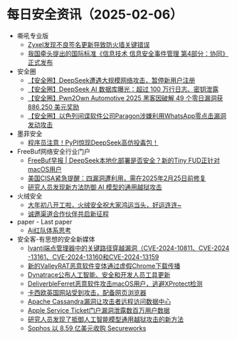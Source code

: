 # 每日安全资讯（2025-02-06）

- 嘶吼专业版
  - [Zyxel发现不良签名更新导致防火墙关键错误](https://mp.weixin.qq.com/s?__biz=MzI0MDY1MDU4MQ==&mid=2247581007&idx=1&sn=d816fadcd7aacae25c4e6df6c203c7ce&chksm=e9146d75de63e46300ac77d7944c1196eb7ffb29dced21613686efb2d745b28150ff8e9c1efa&scene=58&subscene=0#rd)
  - [我国牵头提出的国际标准《信息技术 信息安全事件管理 第4部分：协同》正式发布](https://mp.weixin.qq.com/s?__biz=MzI0MDY1MDU4MQ==&mid=2247581007&idx=2&sn=9256deca8b68a845bdc06d18fb7f4c7b&chksm=e9146d75de63e46380960cab400ba21b3550d8219f4d02e71f82e33869601f2178c77a80e5a4&scene=58&subscene=0#rd)
- 安全圈
  - [【安全圈】DeepSeek遭遇大规模网络攻击，暂停新用户注册](https://mp.weixin.qq.com/s?__biz=MzIzMzE4NDU1OQ==&mid=2652067643&idx=1&sn=110423832f37fabbb95e2bc014e2efb1&chksm=f36e7b7bc419f26d850a7b076d717b74b7d6afe1d475a5a7c8867197c4a46845e5c7566ddc51&scene=58&subscene=0#rd)
  - [【安全圈】DeepSeek AI 数据库曝光：超过 100 万行日志、密钥泄露](https://mp.weixin.qq.com/s?__biz=MzIzMzE4NDU1OQ==&mid=2652067643&idx=2&sn=c07d521bd863d5ef6b8232fd91c2d58e&chksm=f36e7b7bc419f26da11945bfa3793982820aa3fb47f2f07f95107d2007d285e2f3c070eb268a&scene=58&subscene=0#rd)
  - [【安全圈】Pwn2Own Automotive 2025 黑客因破解 49 个零日漏洞获 886,250 美元奖励](https://mp.weixin.qq.com/s?__biz=MzIzMzE4NDU1OQ==&mid=2652067643&idx=3&sn=15fafdc5115ba7e7a871e108304d8284&chksm=f36e7b7bc419f26d569f3c4268dfb46a07276cd2ab126e6e16e07a81aacd5d7c66313b916f53&scene=58&subscene=0#rd)
  - [【安全圈】以色列间谍软件公司Paragon涉嫌利用WhatsApp零点击漏洞发动攻击](https://mp.weixin.qq.com/s?__biz=MzIzMzE4NDU1OQ==&mid=2652067643&idx=4&sn=cee4f0162f4215b03faa784f2a08ca29&chksm=f36e7b7bc419f26d6f8b29e660074eec7afa31ceab45050537a035abfaf9877ed194deecfbca&scene=58&subscene=0#rd)
- 墨菲安全
  - [程序员注意！PyPI惊现DeepSeek高仿投毒包！](https://mp.weixin.qq.com/s?__biz=MzkwOTM0MjI5NQ==&mid=2247488062&idx=1&sn=69f1a7a879465db216af54092b8fb723&chksm=c13d7106f64af8108a9212707afe8270f66ced747be9470d4fd3253602247005de1a4d536211&scene=58&subscene=0#rd)
- FreeBuf网络安全行业门户
  - [FreeBuf早报 | DeepSeek本地化部署是否安全？新的Tiny FUD正针对macOS用户](https://www.freebuf.com/news/421089.html)
  - [美国CISA紧急提醒：四漏洞遭利用，需在2025年2月25日前修复](https://www.freebuf.com/articles/421091.html)
  - [研究人员发现新方法防御 AI 模型的通用越狱攻击](https://www.freebuf.com/news/421076.html)
- 火绒安全
  - [大年初八开工啦，火绒安全祝大家鸿运当头，好运连连~](https://mp.weixin.qq.com/s?__biz=MzI3NjYzMDM1Mg==&mid=2247522015&idx=1&sn=5c1b8707083f30552a9d1c2bc546af20&chksm=eb7048e0dc07c1f6f682befe8e03291285d7ff852dd1c613c3a74e0bb1794907bac3d41470d0&scene=58&subscene=0#rd)
  - [诚邀渠道合作伙伴共启新征程](https://mp.weixin.qq.com/s?__biz=MzI3NjYzMDM1Mg==&mid=2247522015&idx=2&sn=1b1f017c108db4b9bdef8723512db09e&chksm=eb7048e0dc07c1f6ea47d551a055cb7e8aaa4d1802eced2a4931fab49a3a94f623daf5f0e25b&scene=58&subscene=0#rd)
- paper - Last paper
  - [Ai红队体系思考](https://paper.seebug.org/3273/)
- 安全客-有思想的安全新媒体
  - [Ivanti端点管理器中的关键路径穿越漏洞（CVE-2024-10811、CVE-2024 -13161、CVE-2024-13160和CVE-2024-13159](https://www.anquanke.com/post/id/303847)
  - [新的ValleyRAT恶意软件变体通过虚假Chrome下载传播](https://www.anquanke.com/post/id/303844)
  - [Dynatrace公布人工智能、安全和开发人员工具更新](https://www.anquanke.com/post/id/303838)
  - [DeliverbleFerret恶意软件攻击macOS用户，逃避XProtect检测](https://www.anquanke.com/post/id/303829)
  - [卡西欧英国网站受到攻击，配备网页浏览器](https://www.anquanke.com/post/id/303826)
  - [Apache Cassandra漏洞让攻击者远程访问数据中心](https://www.anquanke.com/post/id/303823)
  - [Apple Service Ticket门户漏洞泄露数百万用户数据](https://www.anquanke.com/post/id/303819)
  - [研究人员发现了抵御人工智能模型通用越狱攻击的新方法](https://www.anquanke.com/post/id/303816)
  - [Sophos 以 8.59 亿美元收购 Secureworks](https://www.anquanke.com/post/id/303801)
